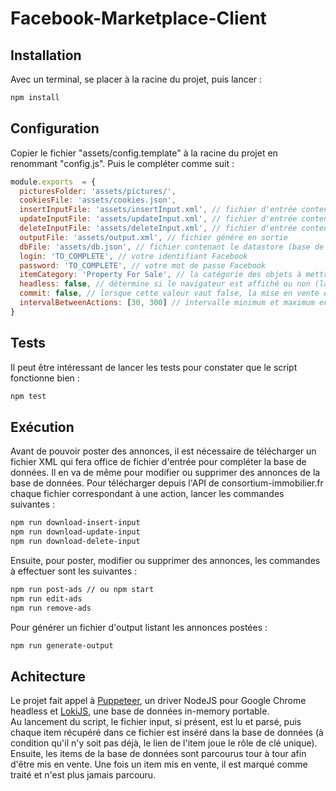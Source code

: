# Facebook-Marketplace-Client

## Installation
Avec un terminal, se placer à la racine du projet, puis lancer :
```bash
npm install
```

## Configuration
Copier le fichier "assets/config.template" à la racine du projet en renommant "config.js". Puis le compléter comme suit :
```javascript
module.exports  = {
  picturesFolder: 'assets/pictures/',
  cookiesFile: 'assets/cookies.json',
  insertInputFile: 'assets/insertInput.xml', // fichier d'entrée contenant les annonces à poster
  updateInputFile: 'assets/updateInput.xml', // fichier d'entrée contenant les annonces à modifier
  deleteInputFile: 'assets/deleteInput.xml', // fichier d'entrée contenant les annonces à retirer
  outputFile: 'assets/output.xml', // fichier généré en sortie
  dbFile: 'assets/db.json', // fichier contenant le datastore (base de données portable) du projet
  login: 'TO_COMPLETE', // votre identifiant Facebook
  password: 'TO_COMPLETE', // votre mot de passe Facebook
  itemCategory: 'Property For Sale', // la catégorie des objets à mettre en vente (doit être en anglais)
  headless: false, // détermine si le navigateur est affiché ou non (laisser à false si vous voulez voir ce qu'il se passe pendant l'exécution du script)
  commit: false, // lorsque cette valeur vaut false, la mise en vente est simplement simulée, mettre à true si vous souhaitez réellement mettre les items en vente
  intervalBetweenActions: [30, 300] // intervalle minimum et maximum en secondes entre chaque action (mise en vente, édition ou suppression)
}
```

## Tests
Il peut être intéressant de lancer les tests pour constater que le script fonctionne bien :
```bash
npm test
```

## Exécution
Avant de pouvoir poster des annonces, il est nécessaire de télécharger un fichier XML qui fera office de fichier d'entrée pour compléter la base de données. Il en va de même pour modifier ou supprimer des annonces de la base de données. Pour télécharger depuis l'API de consortium-immobilier.fr chaque fichier correspondant à une action, lancer les commandes suivantes :
```bash
npm run download-insert-input
npm run download-update-input
npm run download-delete-input
```
Ensuite, pour poster, modifier ou supprimer des annonces, les commandes à effectuer sont les suivantes :
```bash
npm run post-ads // ou npm start
npm run edit-ads
npm run remove-ads
```
Pour générer un fichier d'output listant les annonces postées :
```bash
npm run generate-output
```
## Achitecture
Le projet fait appel à [Puppeteer](https://github.com/GoogleChrome/puppeteer), un driver NodeJS pour Google Chrome headless et [LokiJS](http://lokijs.org), une base de données in-memory portable.  
Au lancement du script, le fichier input, si présent, est lu et parsé, puis chaque item récupéré dans ce fichier est inséré dans la base de données (à condition qu'il n'y soit pas déjà, le lien de l'item joue le rôle de clé unique). Ensuite, les items de la base de données sont parcourus tour à tour afin d'être mis en vente. Une fois un item mis en vente, il est marqué comme traité et n'est plus jamais parcouru.
